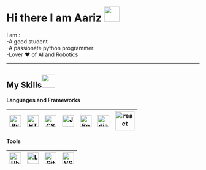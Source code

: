 <h1> Hi there I am Aariz <img src="https://raw.githubusercontent.com/MartinHeinz/MartinHeinz/master/wave.gif" width="40px"></h1>

I am :  
-A good student  
-A passionate python programmer  
-Lover ❤️ of AI and Robotics  
  <hr>
  
<h2>My Skills<img src="https://camo.githubusercontent.com/c856efc2469d2669e17dfd2f278fb6eafa98998f72372d279634737b9bb7e679/68747470733a2f2f7777772e666c617469636f6e2e636f6d2f7376672f7374617469632f69636f6e732f7376672f333537372f333537373439372e737667" width="35px"></h2>
<p><b>Languages and Frameworks</b></p>
<table>
<thead>
<tr>
<th><a target="_blank" rel="noopener noreferrer" href="https://camo.githubusercontent.com/aa53c2a39ec06b5c598d3c9f2959a6bf08497f745ca39d560c1c518fea17849e/68747470733a2f2f7777772e666c617469636f6e2e636f6d2f7376672f7374617469632f69636f6e732f7376672f313832322f313832323839392e737667"><img alt="Python" width="30px" src="https://camo.githubusercontent.com/aa53c2a39ec06b5c598d3c9f2959a6bf08497f745ca39d560c1c518fea17849e/68747470733a2f2f7777772e666c617469636f6e2e636f6d2f7376672f7374617469632f69636f6e732f7376672f313832322f313832323839392e737667" data-canonical-src="https://www.flaticon.com/svg/static/icons/svg/1822/1822899.svg" style="max-width:100%;"></a></th>
<th><a target="_blank" rel="noopener noreferrer" href="https://camo.githubusercontent.com/115ae80d220b004e0c3bfd3829a87b439103c386a321c9d0b8d2faa47e781a2d/68747470733a2f2f7777772e666c617469636f6e2e636f6d2f7376672f7374617469632f69636f6e732f7376672f313231362f313231363733332e737667"><img alt="HTML" width="30px" src="https://camo.githubusercontent.com/115ae80d220b004e0c3bfd3829a87b439103c386a321c9d0b8d2faa47e781a2d/68747470733a2f2f7777772e666c617469636f6e2e636f6d2f7376672f7374617469632f69636f6e732f7376672f313231362f313231363733332e737667" data-canonical-src="https://www.flaticon.com/svg/static/icons/svg/1216/1216733.svg" style="max-width:100%;"></a></th>
<th><a target="_blank" rel="noopener noreferrer" href="https://camo.githubusercontent.com/13416174301f7a5805b813f156aeb90249cb5292b8cab2aedb7ea10a6319ed93/68747470733a2f2f7777772e666c617469636f6e2e636f6d2f7376672f7374617469632f69636f6e732f7376672f3733322f3733323139302e737667"><img alt="CSS" width="30px" src="https://camo.githubusercontent.com/13416174301f7a5805b813f156aeb90249cb5292b8cab2aedb7ea10a6319ed93/68747470733a2f2f7777772e666c617469636f6e2e636f6d2f7376672f7374617469632f69636f6e732f7376672f3733322f3733323139302e737667" data-canonical-src="https://www.flaticon.com/svg/static/icons/svg/732/732190.svg" style="max-width:100%;"></a></th>
<th><a target="_blank" rel="noopener noreferrer" href="https://camo.githubusercontent.com/8a2142006d781dead07bd6ca50d1930016615d1dc3e79ca94895a4d2e1e6273f/68747470733a2f2f7777772e666c617469636f6e2e636f6d2f7376672f7374617469632f69636f6e732f7376672f3534312f3534313530392e737667"><img alt="JavaScript" width="30px" src="https://camo.githubusercontent.com/8a2142006d781dead07bd6ca50d1930016615d1dc3e79ca94895a4d2e1e6273f/68747470733a2f2f7777772e666c617469636f6e2e636f6d2f7376672f7374617469632f69636f6e732f7376672f3534312f3534313530392e737667" data-canonical-src="https://www.flaticon.com/svg/static/icons/svg/541/541509.svg" style="max-width:100%;"></a></th>
<th><a target="_blank" rel="noopener noreferrer" href="https://camo.githubusercontent.com/4ba35947d4589b28a1f878b537114007deb5cdaea84caefe59412ef0122e7888/68747470733a2f2f7777772e666c617469636f6e2e636f6d2f7376672f7374617469632f69636f6e732f7376672f313334382f313334383035322e737667"><img alt="Bootstrap" width="30px" src="https://camo.githubusercontent.com/4ba35947d4589b28a1f878b537114007deb5cdaea84caefe59412ef0122e7888/68747470733a2f2f7777772e666c617469636f6e2e636f6d2f7376672f7374617469632f69636f6e732f7376672f313334382f313334383035322e737667" data-canonical-src="https://www.flaticon.com/svg/static/icons/svg/1348/1348052.svg" style="max-width:100%;"></a></th>
<th><a target="_blank" rel="noopener noreferrer" href="https://camo.githubusercontent.com/5734d0669fe22ce04a1cb989a156cd32c379875f6bca56d5210c9432824856d9/68747470733a2f2f7777772e766563746f726c6f676f2e7a6f6e652f6c6f676f732f7461696c77696e646373732f7461696c77696e646373732d69636f6e2e737667"><img alt="django" width="30px" src="https://www.djangoproject.com/m/img/logos/django-logo-negative.png" data-canonical-src="https://simpleicons.org/icons/django.svg" style="max-width:100%;"></a></th>
<th><a target="_blank" rel="noopener noreferrer" href="https://camo.githubusercontent.com/5734d0669fe22ce04a1cb989a156cd32c379875f6bca56d5210c9432824856d9/68747470733a2f2f7777772e766563746f726c6f676f2e7a6f6e652f6c6f676f732f7461696c77696e646373732f7461696c77696e646373732d69636f6e2e737667"><img alt="react" width="50px" src="https://upload.wikimedia.org/wikipedia/commons/thumb/a/a7/React-icon.svg/1280px-React-icon.svg.png" data-canonical-src="https://simpleicons.org/icons/django.svg" style="max-width:100%;"></a></th>
</tr>
</thead>
</table>
<p><b>Tools</b></p>
<table>
<thead>
<tr>
<th><a target="_blank" rel="noopener noreferrer" href="https://camo.githubusercontent.com/04c140cff6638921e2327edde4df70a8212fa69b7db42142e5d52b6b7a5b842c/68747470733a2f2f7777772e666c617469636f6e2e636f6d2f7376672f7374617469632f69636f6e732f7376672f3838382f3838383837392e737667"><img alt="Ubuntu" width="30px" src="https://camo.githubusercontent.com/04c140cff6638921e2327edde4df70a8212fa69b7db42142e5d52b6b7a5b842c/68747470733a2f2f7777772e666c617469636f6e2e636f6d2f7376672f7374617469632f69636f6e732f7376672f3838382f3838383837392e737667" data-canonical-src="https://www.flaticon.com/svg/static/icons/svg/888/888879.svg" style="max-width:100%;"></a></th>
<th><a target="_blank" rel="noopener noreferrer" href="https://camo.githubusercontent.com/3403a151e85b1ec19060b45559b7712f387f5032fd829f64afcbd7973906afc1/68747470733a2f2f7777772e666c617469636f6e2e636f6d2f7376672f7374617469632f69636f6e732f7376672f3232362f3232363737322e737667"><img alt="Linux" width="30px" src="https://camo.githubusercontent.com/3403a151e85b1ec19060b45559b7712f387f5032fd829f64afcbd7973906afc1/68747470733a2f2f7777772e666c617469636f6e2e636f6d2f7376672f7374617469632f69636f6e732f7376672f3232362f3232363737322e737667" data-canonical-src="https://www.flaticon.com/svg/static/icons/svg/226/226772.svg" style="max-width:100%;"></a></th>
<th><a target="_blank" rel="noopener noreferrer" href="https://camo.githubusercontent.com/bae8ed76cf75a9567a76861f4ee1ce06c4f6285f99f146c8dc3b58317a4d1854/68747470733a2f2f7777772e666c617469636f6e2e636f6d2f7376672f7374617469632f69636f6e732f7376672f323131312f323131313238382e737667"><img alt="Git" width="30px" src="https://camo.githubusercontent.com/bae8ed76cf75a9567a76861f4ee1ce06c4f6285f99f146c8dc3b58317a4d1854/68747470733a2f2f7777772e666c617469636f6e2e636f6d2f7376672f7374617469632f69636f6e732f7376672f323131312f323131313238382e737667" data-canonical-src="https://www.flaticon.com/svg/static/icons/svg/2111/2111288.svg" style="max-width:100%;"></a></th>
<th><a target="_blank" rel="noopener noreferrer" href="https://camo.githubusercontent.com/d59c1cf9878e4fc71b52fbe8b5496b9c55accaf4764854caa56daffee8f5887a/68747470733a2f2f7777772e666c617469636f6e2e636f6d2f7376672f7374617469632f69636f6e732f7376672f3930362f3930363332342e737667"><img alt="VSCode" width="30px" src="https://camo.githubusercontent.com/d59c1cf9878e4fc71b52fbe8b5496b9c55accaf4764854caa56daffee8f5887a/68747470733a2f2f7777772e666c617469636f6e2e636f6d2f7376672f7374617469632f69636f6e732f7376672f3930362f3930363332342e737667" data-canonical-src="https://www.flaticon.com/svg/static/icons/svg/906/906324.svg" style="max-width:100%;"></a></th>
</tr>
</thead>
</table>
